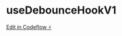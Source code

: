 # useDebounceHookV1

[Edit in Codeflow ⚡️](https://stackblitz.com/~/github.com/ankitagarwal299/useDebounceHookV1)